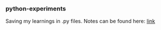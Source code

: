 ### python-experiments

Saving my learnings in .py files.
Notes can be found here: [link](https://shreyastaware.notion.site/docs-python-org-f92ba49bb32840dbb2806600e48b79b4)
